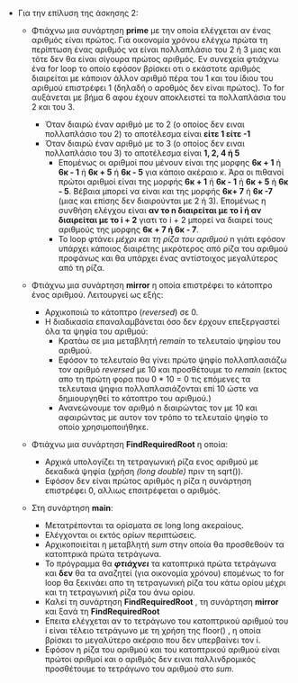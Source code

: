- Για την επίλυση της άσκησης 2:
    * Φτιάχνω μια συνάρτηση **prime** με την οποία ελέγχεται αν ένας αριθμός είναι πρώτος. Για οικονομία χρόνου ελέγχω πρώτα τη περίπτωση ένας αριθμός να είναι πολλαπλάσιο του 2 ή 3 μιας και τότε δεν θα είναι σίγουρα πρώτος αριθμός. Εν συνεχεία φτιάχνω ένα for loop το οποίο εφόσον βρίσκει οτι ο εκάστοτε αριθμός διαιρείται με κάποιον άλλον αριθμό πέρα του 1 και του ίδιου του αριθμού επιστρέφει 1 (δηλαδή ο αροθμός δεν είναι πρώτος). Το for αυξάνεται με βήμα 6 αφου έχουν αποκλειστεί τα πολλαπλάσια του 2 και του 3.
        - Όταν διαιρώ έναν αριθμό με το 2 (ο οποίος δεν ειναι πολλαπλάσιο του 2) το αποτέλεσμα είναι **είτε 1 είτε -1** 
        - Όταν διαιρώ έναν αριθμό με το 3 (ο οποίος δεν ειναι πολλαπλάσιο του 3) το αποτέλεσμα είναι **1, 2, 4 ή 5**
            - Επομένως οι αριθμοί που μένουν είναι της μορφης **6κ + 1** ή **6κ - 1** ή **6κ + 5** ή **6κ - 5** για κάποιο ακέραιο κ.
            Άρα οι πιθανοί πρώτοι αριθμοί είναι της μορφής **6κ + 1** ή **6κ - 1** ή **6κ + 5** ή **6κ - 5**. Βέβαια μπορεί να είναι και της μορφής **6κ+ 7** ή **6κ -7** (μιας και επίσης δεν διαιρούνται με 2 ή 3). Επομένως η συνθήση ελέγχου είναι **αν το n διαιρείται με το i ή αν διαιρείται με το i + 2**  γιατι το i + 2 μπορεί να διαιρεί τους αριθμούς της μορφης **6κ + 7 ή 6κ - 7**.
            - Το loop φτάνει *μέχρι και τη ρίζα του αριθμού* n γιάτι εφόσον υπάρχει κάποιος διαιρέτης μικρότερος από ρίζα του αριθμού προφάνως και θα υπάρχει ένας αντίστοιχος μεγαλύτερος από τη ρίζα.

    * Φτιάχνω μια συνάρτηση **mirror** η οποία επιστρέφει το κάτοπτρο ένος αριθμού. Λειτουργεί ως εξής: 
        - Αρχικοποιώ το κάτοπτρο (*reversed*) σε 0.
        - Η διαδικασία επαναλαμβάνεται όσο δεν έρχουν επεξεργαστεί όλα τα ψηφία του αριθμού: 
            - Κρατάω σε μια μεταβλητή *remain* το τελευταίο ψηφίου του αριθμού.
            - Εφόσον το τελευταίο θα γίνει πρώτο ψηφίο πολλαπλασιάζω τον αριθμό *reversed* με 10 και προσθέτουμε το *remain* (εκτος απο τη πρώτη φορα που 0 * 10 = 0 τις επόμενες τα τελευταια ψηφια πολλαπλασιάζονται επί 10 ώστε να δημιουργηθεί το κάτοπτρο του αριθμού.)
            - Ανανεώνουμε τον αριθμό n διαιρώντας τον με 10 και αφαιρώντας με αυτον τον τρόπο το τελευταίο ψηφίο το οποίο χρησιμοποιήθηκε.
    * Φτιάχνω μια συνάρτηση **FindRequiredRoot**  η οποία:
        - Αρχικά υπολογίζει τη τετραγωνική ρίζα ενος αριθμού με δεκαδικά ψηφία (χρήση *(long double)* πριν τη sqrt()).
        - Εφόσον δεν είναι πρώτος αριθμός η ρίζα η συνάρτηση επιστρέφει 0, αλλιως επσιτρέφεται ο αριθμός.

    * Στη συνάρτηση **main**: 
        - Μετατρέπονται τα ορίσματα σε long long ακεραίους.
        - Ελέγχονται οι εκτός ορίων περιπτώσεις.
        - Αρχικοποιείται η μεταβλητή *sum* στην οποία θα προσθεθούν τα κατοπτρικά πρώτα τετράγωνα.
        - Το πρόγραμμα θα ***φτιάχνει*** τα κατοπτρικά πρώτα τετράγωνα και **δεν** θα τα αναζητεί (για οικονομία χρόνου) επομένως το for loop θα ξεκινάει απο τη τετραγωνική ρίζα του κάτω ορίου μέχρι και τη τετραγωνική ρίζα του άνω ορίου.
        - Καλεί τη συνάρτηση **FindRequiredRoot** , τη συνάρτηση **mirror** και ξανά τη **FindRequiredRoot** 
        - Eπειτα ελέγχεται αν το τετράγωνο του κατοπτρικού αριθμού του i είναι τέλειο τετράγωνο με τη χρήση της floor() , η οποία βρίσκει το μεγαλύτερο ακέραιο που δεν υπερβαίνει τον i.
        - Eφόσον η ρίζα του αριθμού και του κατοπτρικού αριθμού είναι πρώτοι αριθμοί και ο αριθμός δεν ειναι παλλινδρομικός προσθέτουμε το τετράγωνο του αριθμού στο *sum*.
        